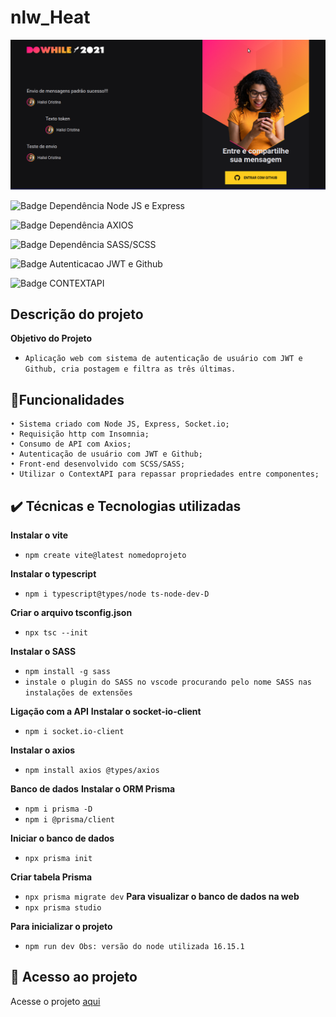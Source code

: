 # nlw_Heat

![DoWhile2021](web/src/assets/nlw_heat.png)

![Badge Dependência Node JS e Express](http://img.shields.io/static/v1?label=STATUS&message=EM%20NODEJS_EXPRESS&color=ff69b4&style=flat-square)

![Badge Dependência AXIOS](http://img.shields.io/static/v1?label=DEPENDÊNCIAS&message=EM%20AXIOS&color=LIGHTGREY&style=flat-square)

![Badge Dependência SASS/SCSS](http://img.shields.io/static/v1?label=DEPENDÊNCIAS&message=EM%20SASS&color=yellow&style=flat-square)

![Badge Autenticacao JWT e Github](http://img.shields.io/static/v1?label=DEPENDÊNCIAS&message=EM%20AUTENTICACAO_GITHUB&color=LIGHTGREY&style=flat-square)

![Badge CONTEXTAPI](http://img.shields.io/static/v1?label=DEPENDÊNCIAS&message=EM%20SASS&color=ff69b4&style=flat-square)

## Descrição do projeto
**Objetivo do Projeto**
- ``Aplicação web com sistema de autenticação de usuário com JWT e  Github, cria postagem e filtra as três últimas.``

## 🔨Funcionalidades
    • Sistema criado com Node JS, Express, Socket.io;
    • Requisição http com Insomnia;
    • Consumo de API com Axios;
    • Autenticação de usuário com JWT e Github;
    • Front-end desenvolvido com SCSS/SASS;
    • Utilizar o ContextAPI para repassar propriedades entre componentes;

## ✔️ Técnicas e Tecnologias utilizadas
**Instalar o vite**
- ``npm create vite@latest nomedoprojeto``

**Instalar o typescript**
- ``npm i typescript@types/node ts-node-dev-D``

**Criar o arquivo tsconfig.json**
- ``npx tsc --init``

**Instalar o SASS**
- ``npm install -g sass``
- ``instale o plugin do SASS no vscode procurando pelo nome SASS nas instalações de extensões``

**Ligação com a API**
**Instalar o socket-io-client**
- ``npm i socket.io-client``

**Instalar o axios**
- ``npm install axios @types/axios``
 
**Banco de dados**
 **Instalar o ORM Prisma**
- ``npm i prisma -D``
- ``npm i @prisma/client``
 
**Iniciar o banco de dados**
- ``npx prisma init``
 
**Criar tabela Prisma**
- ``npx prisma migrate dev``
**Para visualizar o banco de dados na web**
- ``npx prisma studio``

**Para inicializar o projeto**
- ``npm run dev Obs: versão do node utilizada 16.15.1``

## 📁 Acesso ao projeto
 
 Acesse o projeto [aqui](https://nlw-heat-blue.vercel.app/)
